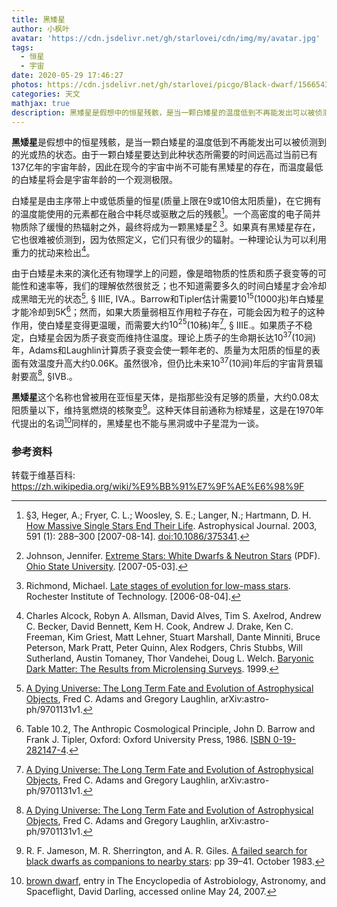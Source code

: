 ```yaml
---
title: 黑矮星
author: 小枫叶
avatar: 'https://cdn.jsdelivr.net/gh/starlovei/cdn/img/my/avatar.jpg'
tags:
  - 恒星
  - 宇宙
date: 2020-05-29 17:46:27
photos: https://cdn.jsdelivr.net/gh/starlovei/picgo/Black-dwarf/1566543663211132.jpg
categories: 天文
mathjax: true
description: 黑矮星是假想中的恒星残骸，是当一颗白矮星的温度低到不再能发出可以被侦测到的光或热的状态。由于一颗白矮星要达到此种状态所需要的时间远高过当前已有137亿年的宇宙年龄
---
```

**黑矮星**是假想中的恒星残骸，是当一颗白矮星的温度低到不再能发出可以被侦测到的光或热的状态。由于一颗白矮星要达到此种状态所需要的时间远高过当前已有137亿年的宇宙年龄，因此在现今的宇宙中尚不可能有黑矮星的存在，而温度最低的白矮星将会是宇宙年龄的一个观测极限。

白矮星是由主序带上中或低质量的恒星(质量上限在9或10倍太阳质量)，在它拥有的温度能使用的元素都在融合中耗尽或驱散之后的残骸[^1]。一个高密度的电子简并物质除了缓慢的热辐射之外，最终将成为一颗黑矮星[^2] [^3]。如果真有黑矮星存在，它也很难被侦测到，因为依照定义，它们只有很少的辐射。一种理论认为可以利用重力的扰动来检出[^4]。

由于白矮星未来的演化还有物理学上的问题，像是暗物质的性质和质子衰变等的可能性和速率等，我们的理解依然很贫乏；也不知道需要多久的时间白矮星才会冷却成黑暗无光的状态[^5], § IIIE, IVA.。Barrow和Tipler估计需要$10^{15}$(1000兆)年白矮星才能冷却到5K[^6]；然而，如果大质量弱相互作用粒子存在，可能会因为粒子的这种作用，使白矮星变得更温暖，而需要大约$10^{25}$(10秭)年[^5], § IIIE.。如果质子不稳定，白矮星会因为质子衰变而维持住温度。理论上质子的生命期长达$10^{37}$(10涧)年，Adams和Laughlin计算质子衰变会使一颗年老的、质量为太阳质的恒星的表面有效温度升高大约0.06K。虽然很冷，但仍比未来$10^{37}$(10涧)年后的宇宙背景辐射要高[^5], §IVB.。

**黑矮星**这个名称也曾被用在亚恒星天体，是指那些没有足够的质量，大约0.08太阳质量以下，维持氢燃烧的核聚变[^7]。这种天体目前通称为棕矮星，这是在1970年代提出的名词[^8]同样的，黑矮星也不能与黑洞或中子星混为一谈。

### 参考资料

[^1]: §3, Heger, A.; Fryer, C. L.; Woosley, S. E.; Langer, N.; Hartmann, D. H. [How Massive Single Stars End Their Life](http://adsabs.harvard.edu/abs/2003ApJ...591..288H). Astrophysical Journal. 2003, 591 (1): 288–300 [2007-08-14]. [doi:10.1086/375341](https://dx.doi.org/10.1086%2F375341).
[^2]: Johnson, Jennifer. [Extreme Stars: White Dwarfs & Neutron Stars](http://www.astronomy.ohio-state.edu/~jaj/Ast162/lectures/notesWL22.pdf) (PDF). [Ohio State University](https://zh.wikipedia.org/wiki/Ohio_State_University). [2007-05-03].
[^3]: Richmond, Michael. [Late stages of evolution for low-mass stars](http://spiff.rit.edu/classes/phys230/lectures/planneb/planneb.html). Rochester Institute of Technology. [2006-08-04].
[^4]: Charles Alcock, Robyn A. Allsman, David Alves, Tim S. Axelrod, Andrew C. Becker, David Bennett, Kem H. Cook, Andrew J. Drake, Ken C. Freeman, Kim Griest, Matt Lehner, Stuart Marshall, Dante Minniti, Bruce Peterson, Mark Pratt, Peter Quinn, Alex Rodgers, Chris Stubbs, Will Sutherland, Austin Tomaney, Thor Vandehei, Doug L. Welch. [Baryonic Dark Matter: The Results from Microlensing Surveys](http://adsabs.harvard.edu/abs/1999ASPC..165..362A). 1999.
[^5]: [A Dying Universe: The Long Term Fate and Evolution of Astrophysical Objects](http://xxx.lanl.gov/abs/astro-ph/9701131v1), Fred C. Adams and Gregory Laughlin, arXiv:astro-ph/9701131v1.
[^6]: Table 10.2, The Anthropic Cosmological Principle, John D. Barrow and Frank J. Tipler, Oxford: Oxford University Press, 1986. [ISBN 0-19-282147-4](https://zh.wikipedia.org/wiki/Special:%E7%BD%91%E7%BB%9C%E4%B9%A6%E6%BA%90/0192821474).
[^7]: R. F. Jameson, M. R. Sherrington, and A. R. Giles. [A failed search for black dwarfs as companions to nearby stars](http://adsabs.harvard.edu/abs/1983MNRAS.205P..39J): pp 39–41. October 1983.
[^8]: [brown dwarf](http://www.daviddarling.info/encyclopedia/B/browndwarf.html), entry in The Encyclopedia of Astrobiology, Astronomy, and Spaceflight, David Darling, accessed online May 24, 2007.

转载于维基百科: https://zh.wikipedia.org/wiki/%E9%BB%91%E7%9F%AE%E6%98%9F